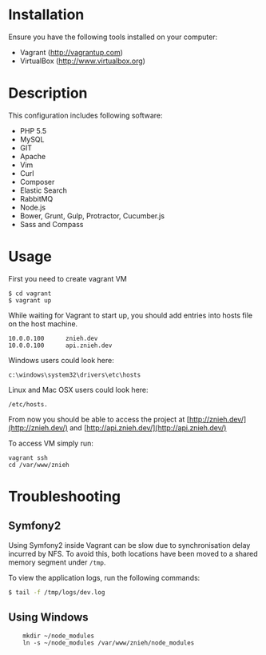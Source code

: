 Installation
========================

Ensure you have the following tools installed on your computer:

 - Vagrant (http://vagrantup.com)
 - VirtualBox (http://www.virtualbox.org)

# Description
This configuration includes following software:

* PHP 5.5
* MySQL
* GIT
* Apache
* Vim
* Curl
* Composer
* Elastic Search
* RabbitMQ
* Node.js
* Bower, Grunt, Gulp, Protractor, Cucumber.js
* Sass and Compass

# Usage

First you need to create vagrant VM

```
$ cd vagrant
$ vagrant up
```

While waiting for Vagrant to start up, you should add entries into hosts file on the host machine.

```
10.0.0.100      znieh.dev
10.0.0.100      api.znieh.dev
```

Windows users could look here:
```
c:\windows\system32\drivers\etc\hosts
```

Linux and Mac OSX users could look here:
```
/etc/hosts.
```

From now you should be able to access the project at [http://znieh.dev/](http://znieh.dev/) and [http://api.znieh.dev/](http://api.znieh.dev/)

To access VM simply run:

```
vagrant ssh
cd /var/www/znieh
```

# Troubleshooting

## Symfony2

Using Symfony2 inside Vagrant can be slow due to synchronisation delay incurred by NFS. To avoid this, both locations have been moved to a shared memory segment under ``/tmp``.

To view the application logs, run the following commands:

```bash
$ tail -f /tmp/logs/dev.log
```

## Using Windows

		mkdir ~/node_modules
		ln -s ~/node_modules /var/www/znieh/node_modules
